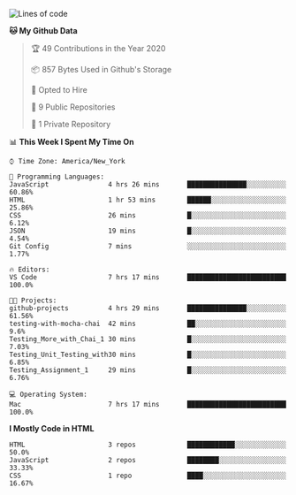 <!--START_SECTION:waka-->
![Lines of code](https://img.shields.io/badge/From%20Hello%20World%20I%27ve%20Written-16630%20lines%20of%20code-blue)

**🐱 My Github Data** 

> 🏆 49 Contributions in the Year 2020
 > 
> 📦 857 Bytes Used in Github's Storage 
 > 
> 💼 Opted to Hire
 > 
> 📜 9 Public Repositories 
 > 
> 🔑 1 Private Repository 
 > 
📊 **This Week I Spent My Time On** 

```text
⌚︎ Time Zone: America/New_York

💬 Programming Languages: 
JavaScript               4 hrs 26 mins       ███████████████░░░░░░░░░░   60.86% 
HTML                     1 hr 53 mins        ██████░░░░░░░░░░░░░░░░░░░   25.86% 
CSS                      26 mins             █░░░░░░░░░░░░░░░░░░░░░░░░   6.12% 
JSON                     19 mins             █░░░░░░░░░░░░░░░░░░░░░░░░   4.54% 
Git Config               7 mins              ░░░░░░░░░░░░░░░░░░░░░░░░░   1.77%

🔥 Editors: 
VS Code                  7 hrs 17 mins       █████████████████████████   100.0%

🐱‍💻 Projects: 
github-projects          4 hrs 29 mins       ███████████████░░░░░░░░░░   61.56% 
testing-with-mocha-chai  42 mins             ██░░░░░░░░░░░░░░░░░░░░░░░   9.6% 
Testing_More_with_Chai_1 30 mins             █░░░░░░░░░░░░░░░░░░░░░░░░   7.03% 
Testing_Unit_Testing_with30 mins             █░░░░░░░░░░░░░░░░░░░░░░░░   6.85% 
Testing_Assignment_1     29 mins             █░░░░░░░░░░░░░░░░░░░░░░░░   6.76%

💻 Operating System: 
Mac                      7 hrs 17 mins       █████████████████████████   100.0%

```

**I Mostly Code in HTML** 

```text
HTML                     3 repos             ████████████░░░░░░░░░░░░░   50.0% 
JavaScript               2 repos             ████████░░░░░░░░░░░░░░░░░   33.33% 
CSS                      1 repo              ████░░░░░░░░░░░░░░░░░░░░░   16.67%

```



<!--END_SECTION:waka-->
